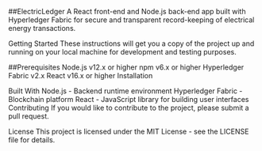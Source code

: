 ##ElectricLedger
A React front-end and Node.js back-end app built with Hyperledger Fabric for secure and transparent record-keeping of electrical energy transactions.

Getting Started
These instructions will get you a copy of the project up and running on your local machine for development and testing purposes.

##Prerequisites
Node.js v12.x or higher
npm v6.x or higher
Hyperledger Fabric v2.x
React v16.x or higher
Installation

Built With
Node.js - Backend runtime environment
Hyperledger Fabric - Blockchain platform
React - JavaScript library for building user interfaces
Contributing
If you would like to contribute to the project, please submit a pull request.

License
This project is licensed under the MIT License - see the LICENSE file for details.
